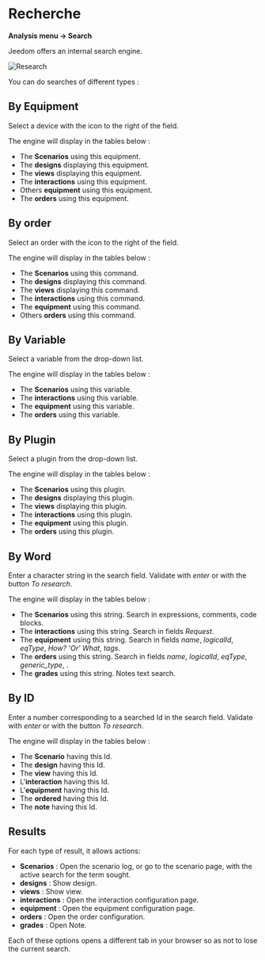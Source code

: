 # Recherche
**Analysis menu → Search**

Jeedom offers an internal search engine.

![Research](./images/search_intro.gif)

You can do searches of different types :

## By Equipment

Select a device with the icon to the right of the field.

The engine will display in the tables below :

- The **Scenarios** using this equipment.
- The **designs** displaying this equipment.
- The **views** displaying this equipment.
- The **interactions** using this equipment.
- Others **equipment** using this equipment.
- The **orders** using this equipment.

## By order

Select an order with the icon to the right of the field.

The engine will display in the tables below :

- The **Scenarios** using this command.
- The **designs** displaying this command.
- The **views** displaying this command.
- The **interactions** using this command.
- The **equipment** using this command.
- Others **orders** using this command.

## By Variable

Select a variable from the drop-down list.

The engine will display in the tables below :

- The **Scenarios** using this variable.
- The **interactions** using this variable.
- The **equipment** using this variable.
- The **orders** using this variable.

## By Plugin

Select a plugin from the drop-down list.

The engine will display in the tables below :

- The **Scenarios** using this plugin.
- The **designs** displaying this plugin.
- The **views** displaying this plugin.
- The **interactions** using this plugin.
- The **equipment** using this plugin.
- The **orders** using this plugin.

## By Word

Enter a character string in the search field. Validate with *enter* or with the button *To research*.

The engine will display in the tables below :

- The **Scenarios** using this string.
	Search in expressions, comments, code blocks.
- The **interactions** using this string.
	Search in fields *Request*.
- The **equipment** using this string.
	Search in fields *name*, *logicalId*, *eqType*, *How? 'Or' What*, *tags*.
- The **orders** using this string.
	Search in fields *name*, *logicalId*, *eqType*, *generic_type*, .
- The **grades** using this string.
	Notes text search.

## By ID

Enter a number corresponding to a searched Id in the search field. Validate with *enter* or with the button *To research*.

The engine will display in the tables below :

- The **Scenario** having this Id.
- The **design** having this Id.
- The **view** having this Id.
- L'**interaction** having this Id.
- L'**equipment** having this Id.
- The **ordered** having this Id.
- The **note** having this Id.

## Results

For each type of result, it allows actions:
- **Scenarios** : Open the scenario log, or go to the scenario page, with the active search for the term sought.
- **designs** : Show design.
- **views** : Show view.
- **interactions** : Open the interaction configuration page.
- **equipment** : Open the equipment configuration page.
- **orders** : Open the order configuration.
- **grades** : Open Note.

Each of these options opens a different tab in your browser so as not to lose the current search.

